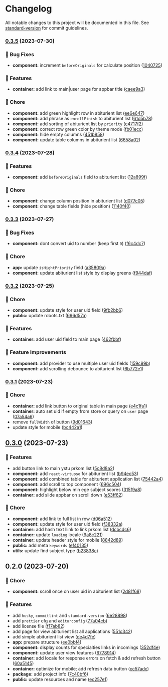 # Changelog

All notable changes to this project will be documented in this file. See [standard-version](https://github.com/conventional-changelog/standard-version) for commit guidelines.

### [0.3.5](https://github.com/YSTUty/ystuty-prkom-web/compare/v0.3.4...v0.3.5) (2023-07-30)


### 🐛 Bug Fixes

* **component:** increment `beforeOriginals` for calculate position ([1040725](https://github.com/YSTUty/ystuty-prkom-web/commit/1040725e9f1e4e30c0e3690df175aa1b3f7f47b8))


### 🚀 Features

* **container:** add link to main|user page for appbar title ([caee9a3](https://github.com/YSTUty/ystuty-prkom-web/commit/caee9a39c4c88bc6f3960f60dec9a44f893e424b))


### 🧹 Chore

* **component:** add green highlight row in abiturient list ([ee6e647](https://github.com/YSTUty/ystuty-prkom-web/commit/ee6e64751ecde4375057fb1e423394e393147c37))
* **component:** add phrase as `enrollFinish` to abiturient list ([61d5b78](https://github.com/YSTUty/ystuty-prkom-web/commit/61d5b78d89dc6800038a2dff10aeb9a5ce7f04a8))
* **component:** add sorting of abiturient list by `priority` ([c4717f2](https://github.com/YSTUty/ystuty-prkom-web/commit/c4717f2dcff0a89c8add14ea8761c0bde377bc87))
* **component:** correct row green color by theme mode ([fb01ecc](https://github.com/YSTUty/ystuty-prkom-web/commit/fb01eccf798a6087d2a66b4caf8958a19b3ffa9d))
* **component:** hide empty columns ([451b858](https://github.com/YSTUty/ystuty-prkom-web/commit/451b858091808c0edf7dbfd791886aea793b0eee))
* **component:** update table columns in abiturient list ([6658a02](https://github.com/YSTUty/ystuty-prkom-web/commit/6658a02274ca1d675b4cb9cca03c69c3bc37927a))

### [0.3.4](https://github.com/YSTUty/ystuty-prkom-web/compare/v0.3.3...v0.3.4) (2023-07-28)


### 🚀 Features

* **component:** add `beforeOriginals` field to abiturient list ([12a899f](https://github.com/YSTUty/ystuty-prkom-web/commit/12a899f148cc1f8aa59544267ff369e528587c72))


### 🧹 Chore

* **component:** change column position in abiturient list ([d077c05](https://github.com/YSTUty/ystuty-prkom-web/commit/d077c05164a276012dedf3398021b89f5eba6fe2))
* **component:** change table fields (hide position) ([1140f40](https://github.com/YSTUty/ystuty-prkom-web/commit/1140f4066c7d4562f3278621e8e3cc0b00672fc5))

### [0.3.3](https://github.com/YSTUty/ystuty-prkom-web/compare/v0.3.2...v0.3.3) (2023-07-27)


### 🐛 Bug Fixes

* **component:** dont convert uid to number (keep first `0`) ([f6c4dc7](https://github.com/YSTUty/ystuty-prkom-web/commit/f6c4dc7de603515c7f56636e6f3748ec408d64f9))


### 🧹 Chore

* **app:** update `isHightPriority` field ([a35809a](https://github.com/YSTUty/ystuty-prkom-web/commit/a35809a6415957ec39a8d919c2ccd3ecf32b8760))
* **component:** update abiturient list style by display greens ([f944daf](https://github.com/YSTUty/ystuty-prkom-web/commit/f944dafc475efdbdab7c2c2b162bf6ec40e237eb))

### [0.3.2](https://github.com/YSTUty/ystuty-prkom-web/compare/v0.3.1...v0.3.2) (2023-07-25)


### 🧹 Chore

* **component:** update style for user uid field ([9fb2bb6](https://github.com/YSTUty/ystuty-prkom-web/commit/9fb2bb61a62b54dec1b46e1d0d9b5348be0674bb))
* **public:** update robots.txt ([696d57a](https://github.com/YSTUty/ystuty-prkom-web/commit/696d57abf2443c3db8dd74ed4d2fa194284b47ff))


### 🚀 Features

* **container:** add user uid field to main page ([462fbbf](https://github.com/YSTUty/ystuty-prkom-web/commit/462fbbfd4a331d249f3dc1631e51358fe2454853))


### 🌟 Feature Improvements

* **component:** add provider to use multiple user uid fields ([159c99b](https://github.com/YSTUty/ystuty-prkom-web/commit/159c99ba89034d12ee236884feaf31b98ef90b70))
* **component:** add scrolling debounce to abiturient list ([6b772e1](https://github.com/YSTUty/ystuty-prkom-web/commit/6b772e157810cf096e40a01015bc6d7777a12a07))

### [0.3.1](https://github.com/YSTUty/ystuty-prkom-web/compare/v0.3.0...v0.3.1) (2023-07-23)


### 🧹 Chore

* **container:** add link button to original table in main page ([e4c1fa1](https://github.com/YSTUty/ystuty-prkom-web/commit/e4c1fa1449428ca69573498c26f7fed6fe612348))
* **container:** auto set uid if empty from store or query on `user` page ([07a54a6](https://github.com/YSTUty/ystuty-prkom-web/commit/07a54a63a5bd29338d690cdfaedfb8c7fa8b542a))
* remove `fullWidth` of button ([9d01643](https://github.com/YSTUty/ystuty-prkom-web/commit/9d0164376a32bc10b2fe248956d75accb2ee5834))
* update style for mobile ([bc442a1](https://github.com/YSTUty/ystuty-prkom-web/commit/bc442a134eec4ce1ffb015a766eec2e1e59e8d35))

## [0.3.0](https://github.com/YSTUty/ystuty-prkom-web/compare/v0.2.0...v0.3.0) (2023-07-23)


### 🚀 Features

* add button link to main ystu prkom list ([5c8d8a2](https://github.com/YSTUty/ystuty-prkom-web/commit/5c8d8a2b7dfe65b5b4b6117a6af77ba5a21c9e31))
* **component:** add `react-virtuoso` for abiturient list ([b94ec53](https://github.com/YSTUty/ystuty-prkom-web/commit/b94ec539242f0005ad7d2a1727eeef71b773fb86))
* **component:** add combined table for abiturient application list ([75442a4](https://github.com/YSTUty/ystuty-prkom-web/commit/75442a44852e837180eec4a9179dd3d90d34952a))
* **component:** add scroll to top component ([696c504](https://github.com/YSTUty/ystuty-prkom-web/commit/696c504a06ce7e6649a5062e7b8347078fd06c62))
* **component:** highlight below min ege subject scores ([315f9a8](https://github.com/YSTUty/ystuty-prkom-web/commit/315f9a87838552f1ee57c513c9422b56803ec8a4))
* **container:** add slide appbar on scroll down ([e53ff62](https://github.com/YSTUty/ystuty-prkom-web/commit/e53ff6205cf91d74f63020c1a24e820175c23f9d))


### 🧹 Chore

* **component:** add link to full list in row ([d06a512](https://github.com/YSTUty/ystuty-prkom-web/commit/d06a5124375deed7cce7244d2b0c11c48e634ec6))
* **component:** update style for user uid field ([f38332a](https://github.com/YSTUty/ystuty-prkom-web/commit/f38332ac8d11dc689cde89bc0fff977a8ceb95b3))
* **container:** add hash text llink to link prkom list ([dcbcdc6](https://github.com/YSTUty/ystuty-prkom-web/commit/dcbcdc645dd72c3eaa4fb86b11ec4effc4b85689))
* **container:** update `loading` locale ([9a8c221](https://github.com/YSTUty/ystuty-prkom-web/commit/9a8c221989ad570e00e1583d33909c1ca7ff4532))
* **container:** update header style for mobile ([8842d89](https://github.com/YSTUty/ystuty-prkom-web/commit/8842d893af761cdc8aed0cc6f14eece76b1181ce))
* **public:** add meta `keywords` ([ef40135](https://github.com/YSTUty/ystuty-prkom-web/commit/ef401351495561041a26387b55c87702765c5665))
* **utils:** update find subject type ([b23838c](https://github.com/YSTUty/ystuty-prkom-web/commit/b23838cfa2cab50630dc39527fcd6ba40bbfb8be))

## 0.2.0 (2023-07-20)


### 🧹 Chore

* **component:** scroll once on user uid in abiturient list ([2d81f68](https://github.com/YSTUty/ystuty-prkom-web/commit/2d81f687738bdc57f2745dfffeb48025fd8e806d))


### 🚀 Features

* add `husky`, `commitlint` and `standard-version` ([6e28898](https://github.com/YSTUty/ystuty-prkom-web/commit/6e28898eb544899f569d97aaa1158578a62b38f0))
* add `prettier` cfg and `editorconfig` ([77a04cb](https://github.com/YSTUty/ystuty-prkom-web/commit/77a04cb8e784b3df276486dd5e2ecb69809b5cf7))
* add license file ([f17ab82](https://github.com/YSTUty/ystuty-prkom-web/commit/f17ab82056a5e279adaccae63b74f3127a6a76f7))
* add page for view abiturient list all applications ([551c342](https://github.com/YSTUty/ystuty-prkom-web/commit/551c3422ac5f91a7dfc4f76c30ff2e6591a5fd4c))
* add simple abiturient list view ([de4d7fe](https://github.com/YSTUty/ystuty-prkom-web/commit/de4d7fecaff0fa8f64d602c3755593d336271f07))
* **app:** prepare structure ([ee0bbf4](https://github.com/YSTUty/ystuty-prkom-web/commit/ee0bbf43e7c43398ab9c14cd86a35c58a3a0375f))
* **component:** display counts for specialties links in incomings ([352df4e](https://github.com/YSTUty/ystuty-prkom-web/commit/352df4e692ac52b04f48ea4a2db1b6cc5aac248e))
* **component:** update user view features ([6778914](https://github.com/YSTUty/ystuty-prkom-web/commit/6778914b68e494505efec1c014fdaf85e361d117))
* **container:** add locale for response errors on fetch & add refresh button ([60a5145](https://github.com/YSTUty/ystuty-prkom-web/commit/60a5145feadab101a6eddc3643db3dca54237e5f))
* **container:** optimize for mobile; add refresh data button ([cc57adc](https://github.com/YSTUty/ystuty-prkom-web/commit/cc57adc0c6a67733a9a2de56ff1a7974ecd80229))
* **package:** add project info ([7c40bf6](https://github.com/YSTUty/ystuty-prkom-web/commit/7c40bf6585624e2fe664a29ac3c9d619247e0ee4))
* **public:** update resources and name ([ec257e1](https://github.com/YSTUty/ystuty-prkom-web/commit/ec257e1f5d394d635c6f8d75d21613d664464d57))
